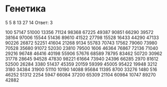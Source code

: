 # Генетика

5
5 8 13 27 14
Ответ: 3


100
57147 51000 13356 71124 98368 67225 49387 90851 66290 39572 38164 97006 15544 51436 89610 41522 27798 15528 16433 44290 47133 90226 26872 52251 41604 21268 9134 55783 70743 17562 79060 73980 70528 35680 91072 52030 23810 79500 1606 46364 76867 72136 71040 29216 96748 46416 40198 55906 57676 68589 78795 83462 50720 30962 31778 28645 94528 47830 98221 61664 73940 24396 66285 2970 81612 52500 26284 3380 51437 45359 20159 59399 45005 95422 19948 3212 3180 34384 31900 51110 10190 14088 95684 11395 8700 33276 1480 516 46252 51312 2254 5947 66084 37200 65309 21104 60984 10747 89270 42882 